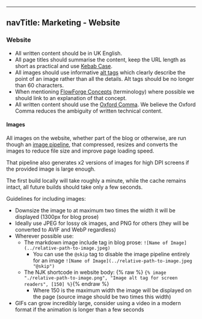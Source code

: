 
---
navTitle: Marketing - Website
---

### Website

- All written content should be in UK English.
- All page titles should summarise the content, keep the URL length as short as practical and use [Kebab Case](https://en.wiktionary.org/wiki/kebab_case).
- All images should use informative [alt tags](https://www.w3.org/WAI/tutorials/images/tips/) which clearly describe the point of an image rather than all the details. Alt tags should be no longer than 60 characters.
- When mentioning [FlowForge Concepts](https://flowforge.com/docs/user/concepts/) (terminology) where possible we should link to an explanation of that concept.
- All written content should use the [Oxford Comma](https://en.wikipedia.org/wiki/Serial_comma). We believe the Oxford Comma reduces the ambiguity of written technical content.

#### Images

All images on the website, whether part of the blog or otherwise, are run though an [image pipeline](https://github.com/flowforge/website/blob/main/lib/image-handler.js), that compressed, resizes and converts the images to reduce file size and improve page loading speed.

That pipeline also generates x2 versions of images for high DPI screens if the provided image is large enough.

The first build locally will take roughly a minute, while the cache remains intact, all future builds should take only a few seconds.

Guidelines for including images:

- Downsize the image to at maximum two times the width it will be displayed (1300px for blog prose)
- Ideally use JPEG for lossy ok images, and PNG for others (they will be converted to AVIF and WebP regardless)
- Wherever possible use:
  - The markdown image include tag in blog prose: `![Name of Image](../relative-path-to-image.jpeg)` 
    - You can use the `@skip` tag to disable the image pipeline entirely for an image `![Name of Image](../relative-path-to-image.jpeg "@skip")`
  - The NJK shortcode in website body: {% raw %} `{% image "./relative-path-to-image.png", "Image alt tag for screen readers", [150] %}`{% endraw %}
    - Where 150 is the maximum width the image will be displayed on the page (source image should be two times this width)
- GIFs can grow incredibly large, consider using a video in a modern format if the animation is longer than a few seconds
